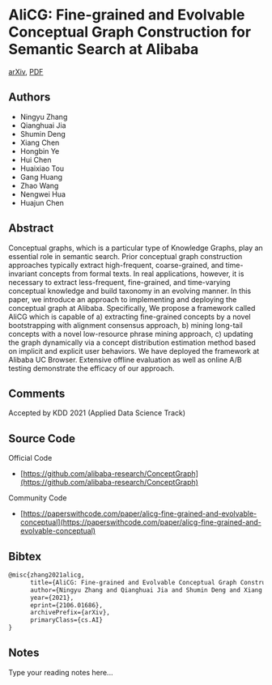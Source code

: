 
# AliCG: Fine-grained and Evolvable Conceptual Graph Construction for Semantic Search at Alibaba

[arXiv](https://arxiv.org/abs/2106.01686), [PDF](https://arxiv.org/pdf/2106.01686.pdf)

## Authors

- Ningyu Zhang
- Qianghuai Jia
- Shumin Deng
- Xiang Chen
- Hongbin Ye
- Hui Chen
- Huaixiao Tou
- Gang Huang
- Zhao Wang
- Nengwei Hua
- Huajun Chen

## Abstract

Conceptual graphs, which is a particular type of Knowledge Graphs, play an essential role in semantic search. Prior conceptual graph construction approaches typically extract high-frequent, coarse-grained, and time-invariant concepts from formal texts. In real applications, however, it is necessary to extract less-frequent, fine-grained, and time-varying conceptual knowledge and build taxonomy in an evolving manner. In this paper, we introduce an approach to implementing and deploying the conceptual graph at Alibaba. Specifically, We propose a framework called AliCG which is capable of a) extracting fine-grained concepts by a novel bootstrapping with alignment consensus approach, b) mining long-tail concepts with a novel low-resource phrase mining approach, c) updating the graph dynamically via a concept distribution estimation method based on implicit and explicit user behaviors. We have deployed the framework at Alibaba UC Browser. Extensive offline evaluation as well as online A/B testing demonstrate the efficacy of our approach.

## Comments

Accepted by KDD 2021 (Applied Data Science Track)

## Source Code

Official Code

- [https://github.com/alibaba-research/ConceptGraph](https://github.com/alibaba-research/ConceptGraph)

Community Code

- [https://paperswithcode.com/paper/alicg-fine-grained-and-evolvable-conceptual](https://paperswithcode.com/paper/alicg-fine-grained-and-evolvable-conceptual)

## Bibtex

```tex
@misc{zhang2021alicg,
      title={AliCG: Fine-grained and Evolvable Conceptual Graph Construction for Semantic Search at Alibaba}, 
      author={Ningyu Zhang and Qianghuai Jia and Shumin Deng and Xiang Chen and Hongbin Ye and Hui Chen and Huaixiao Tou and Gang Huang and Zhao Wang and Nengwei Hua and Huajun Chen},
      year={2021},
      eprint={2106.01686},
      archivePrefix={arXiv},
      primaryClass={cs.AI}
}
```

## Notes

Type your reading notes here...

